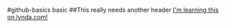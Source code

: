 #github-basics
basic
##This really needs another header
[I'm learning this on lynda.com!](http://www.lynda.com)

